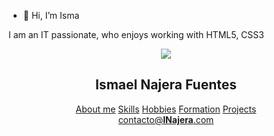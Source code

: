 - 👋 Hi, I’m Isma

I am an IT passionate, who enjoys working with HTML5, CSS3


<body>
  <header class="header">
        <div class="name__vector">
            <img src="images/vector.png" class="logo">
            <h2 class="name">Ismael <span class="lastname1">Najera</span> <span class="lastname2">Fuentes</span></h2>
        </div>
        <nav class="nav__menu">
            <a href="#about" >About me</a>
            <a href="#skills" >Skills</a>
            <a href="#hobbies" >Hobbies</a>
            <a href="#formation" >Formation</a>
            <a href="#projects" >Projects</a>
        </nav>
        <a class="mailto" href="mailto:ismaelnajerafuentes@gmail.com">contacto@<b>INajera</b>.com</a>
    </header>
  
</body>

